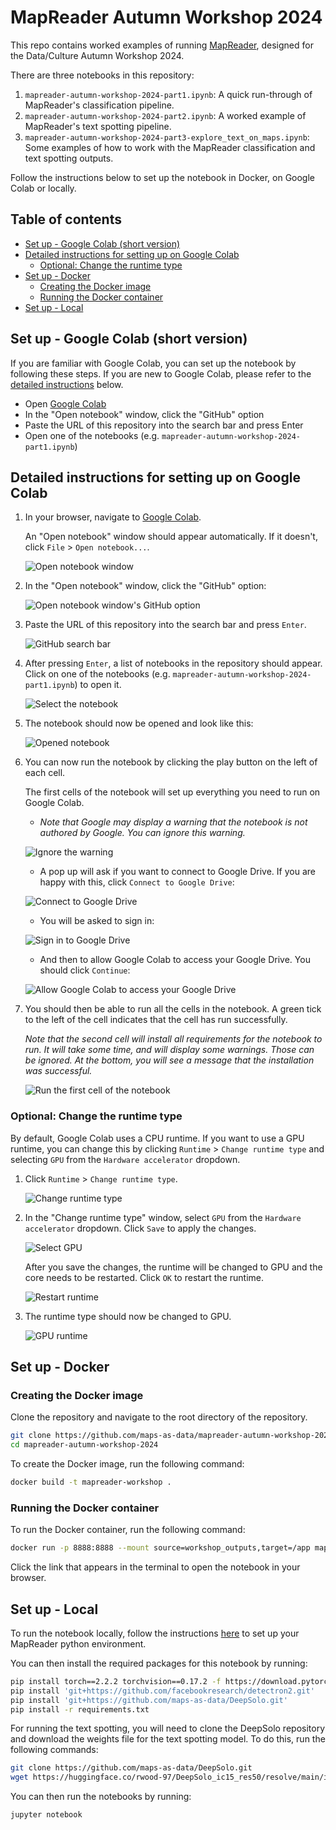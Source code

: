 # MapReader Autumn Workshop 2024

This repo contains worked examples of running [MapReader](https://github.com/maps-as-data/MapReader), designed for the Data/Culture Autumn Workshop 2024.

There are three notebooks in this repository:

1. `mapreader-autumn-workshop-2024-part1.ipynb`: A quick run-through of MapReader's classification pipeline.
2. `mapreader-autumn-workshop-2024-part2.ipynb`: A worked example of MapReader's text spotting pipeline.
3. `mapreader-autumn-workshop-2024-part3-explore_text_on_maps.ipynb`: Some examples of how to work with the MapReader classification and text spotting outputs.

Follow the instructions below to set up the notebook in Docker, on Google Colab or locally.

<h2>Table of contents</h2>

- [Set up - Google Colab (short version)](#set-up---google-colab-short-version)
- [Detailed instructions for setting up on Google Colab](#detailed-instructions-for-setting-up-on-google-colab)
  - [Optional: Change the runtime type](#optional-change-the-runtime-type)
- [Set up - Docker](#set-up---docker)
  - [Creating the Docker image](#creating-the-docker-image)
  - [Running the Docker container](#running-the-docker-container)
- [Set up - Local](#set-up---local)

## Set up - Google Colab (short version)

If you are familiar with Google Colab, you can set up the notebook by following these steps. If you are new to Google Colab, please refer to the [detailed instructions](#detailed-instructions-for-setting-up-on-google-colab) below.

- Open [Google Colab](https://colab.research.google.com/)
- In the "Open notebook" window, click the "GitHub" option
- Paste the URL of this repository into the search bar and press Enter
- Open one of the notebooks (e.g. `mapreader-autumn-workshop-2024-part1.ipynb`)

## Detailed instructions for setting up on Google Colab

1. In your browser, navigate to [Google Colab](https://colab.research.google.com/).

   An "Open notebook" window should appear automatically. If it doesn't, click `File` > `Open notebook...`.

   ![Open notebook window](images/1-open-notebook.png)

2. In the "Open notebook" window, click the "GitHub" option:

   ![Open notebook window's GitHub option](images/1-open-notebook-github.png)

3. Paste the URL of this repository into the search bar and press `Enter`.

    ![GitHub search bar](images/1-open-notebook-url.png)

4. After pressing `Enter`, a list of notebooks in the repository should appear. Click on one of the notebooks (e.g. `mapreader-autumn-workshop-2024-part1.ipynb`) to open it.

    ![Select the notebook](images/1-open-notebook-link.png)

5. The notebook should now be opened and look like this:

    ![Opened notebook](images/2-notebook-opened.png)

6. You can now run the notebook by clicking the play button on the left of each cell.

    The first cells of the notebook will set up everything you need to run on Google Colab. 

    - _Note that Google may display a warning that the notebook is not authored by Google. You can ignore this warning._

    ![Ignore the warning](images/2-warning.png)

    - A pop up will ask if you want to connect to Google Drive. If you are happy with this, click `Connect to Google Drive`:

    ![Connect to Google Drive](images/2-mount-drive.png)

    - You will be asked to sign in:
    
    ![Sign in to Google Drive](images/2-sign-in-google.png)

    - And then to allow Google Colab to access your Google Drive. You should click `Continue`:

    ![Allow Google Colab to access your Google Drive](images/2-mount-drive-permissions.png)

7. You should then be able to run all the cells in the notebook. A green tick to the left of the cell indicates that the cell has run successfully.

    _Note that the second cell will install all requirements for the notebook to run. It will take some time, and will display some warnings. Those can be ignored. At the bottom, you will see a message that the installation was successful._

    ![Run the first cell of the notebook](images/3-installation-warnings-and-success.png)

### Optional: Change the runtime type

By default, Google Colab uses a CPU runtime. If you want to use a GPU runtime, you can change this by clicking `Runtime` > `Change runtime type` and selecting `GPU` from the `Hardware accelerator` dropdown.

1. Click `Runtime` > `Change runtime type`.

    ![Change runtime type](images/4-connect-to-gpu.png)

2. In the "Change runtime type" window, select `GPU` from the `Hardware accelerator` dropdown. Click `Save` to apply the changes.

    ![Select GPU](images/4-change-runtime-type.png)

    After you save the changes, the runtime will be changed to GPU and the core needs to be restarted. Click `OK` to restart the runtime.

    ![Restart runtime](images/4-disconnect-and-delete-runtime.png)

3. The runtime type should now be changed to GPU.

    ![GPU runtime](images/4-resources-result.png)


## Set up - Docker

### Creating the Docker image

Clone the repository and navigate to the root directory of the repository.

```bash
git clone https://github.com/maps-as-data/mapreader-autumn-workshop-2024
cd mapreader-autumn-workshop-2024
```

To create the Docker image, run the following command:

```bash
docker build -t mapreader-workshop .
```

### Running the Docker container

To run the Docker container, run the following command:

```bash
docker run -p 8888:8888 --mount source=workshop_outputs,target=/app mapreader-workshop
```

Click the link that appears in the terminal to open the notebook in your browser.

## Set up - Local

To run the notebook locally, follow the instructions [here](https://mapreader.readthedocs.io/en/latest/getting-started/installation-instructions/index.html) to set up your MapReader python environment.

You can then install the required packages for this notebook by running:

```bash
pip install torch==2.2.2 torchvision==0.17.2 -f https://download.pytorch.org/whl/torch_stable.html
pip install 'git+https://github.com/facebookresearch/detectron2.git'
pip install 'git+https://github.com/maps-as-data/DeepSolo.git'
pip install -r requirements.txt
```

For running the text spotting, you will need to clone the DeepSolo repository and download the weights file for the text spotting model.
To do this, run the following commands:

```bash
git clone https://github.com/maps-as-data/DeepSolo.git
wget https://huggingface.co/rwood-97/DeepSolo_ic15_res50/resolve/main/ic15_res50_finetune_synth-tt-mlt-13-15-textocr.pth
```

You can then run the notebooks by running:

```bash
jupyter notebook
```
